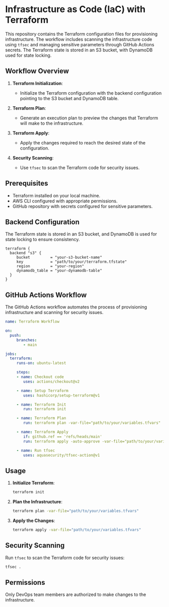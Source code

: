 # Infrastructure as Code (IaC) with Terraform

This repository contains the Terraform configuration files for provisioning infrastructure. The workflow includes scanning the infrastructure code using `tfsec` and managing sensitive parameters through GitHub Actions secrets. The Terraform state is stored in an S3 bucket, with DynamoDB used for state locking.

## Workflow Overview

1. **Terraform Initialization**:
    - Initialize the Terraform configuration with the backend configuration pointing to the S3 bucket and DynamoDB table.

2. **Terraform Plan**:
    - Generate an execution plan to preview the changes that Terraform will make to the infrastructure.

3. **Terraform Apply**:
    - Apply the changes required to reach the desired state of the configuration.

4. **Security Scanning**:
    - Use `tfsec` to scan the Terraform code for security issues.

## Prerequisites

- Terraform installed on your local machine.
- AWS CLI configured with appropriate permissions.
- GitHub repository with secrets configured for sensitive parameters.

## Backend Configuration

The Terraform state is stored in an S3 bucket, and DynamoDB is used for state locking to ensure consistency.

```hcl
terraform {
  backend "s3" {
     bucket         = "your-s3-bucket-name"
     key            = "path/to/your/terraform.tfstate"
     region         = "your-region"
     dynamodb_table = "your-dynamodb-table"
  }
}
```

## GitHub Actions Workflow

The GitHub Actions workflow automates the process of provisioning infrastructure and scanning for security issues.

```yaml
name: Terraform Workflow

on:
  push:
     branches:
        - main

jobs:
  terraform:
     runs-on: ubuntu-latest

     steps:
     - name: Checkout code
        uses: actions/checkout@v2

     - name: Setup Terraform
        uses: hashicorp/setup-terraform@v1

     - name: Terraform Init
        run: terraform init

     - name: Terraform Plan
        run: terraform plan -var-file="path/to/your/variables.tfvars"

     - name: Terraform Apply
        if: github.ref == 'refs/heads/main'
        run: terraform apply -auto-approve -var-file="path/to/your/variables.tfvars"

     - name: Run tfsec
        uses: aquasecurity/tfsec-action@v1
```

## Usage

1. **Initialize Terraform**:
    ```sh
    terraform init
    ```

2. **Plan the Infrastructure**:
    ```sh
    terraform plan -var-file="path/to/your/variables.tfvars"
    ```

3. **Apply the Changes**:
    ```sh
    terraform apply -var-file="path/to/your/variables.tfvars"
    ```

## Security Scanning

Run `tfsec` to scan the Terraform code for security issues:
```sh
tfsec .
```

## Permissions

Only DevOps team members are authorized to make changes to the infrastructure.
